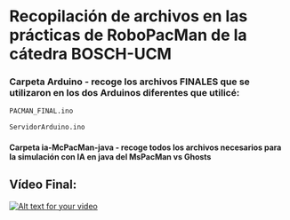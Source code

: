 # Recopilación de archivos en las prácticas de RoboPacMan de la cátedra BOSCH-UCM

### Carpeta Arduino - recoge los archivos FINALES que se utilizaron en los dos Arduinos diferentes que utilicé: 
```bash
PACMAN_FINAL.ino

ServidorArduino.ino
```

#### Carpeta ia-McPacMan-java - recoge todos los archivos necesarios para la simulación con IA en java del MsPacMan vs Ghosts

## Vídeo Final: 
[![Alt text for your video](https://img.youtube.com/vi/YOUR_VIDEO_ID_HERE/0.jpg)](https://drive.google.com/file/d/1t4GCoLIPjv6Re8mBFZ0xmiJ7zZ3VfwLl/view?usp=sharing)
